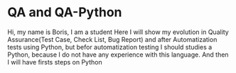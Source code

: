 # QA and QA-Python
Hi, my name is Boris, I am a student
Here I will show my evolution in Quality Assurance(Test Case, Check List, Bug Report) and after Automatization tests using Python, but befor automatization testing I should studies a Python, because I do not have any experience with this language. And then I will have firsts steps on Python 